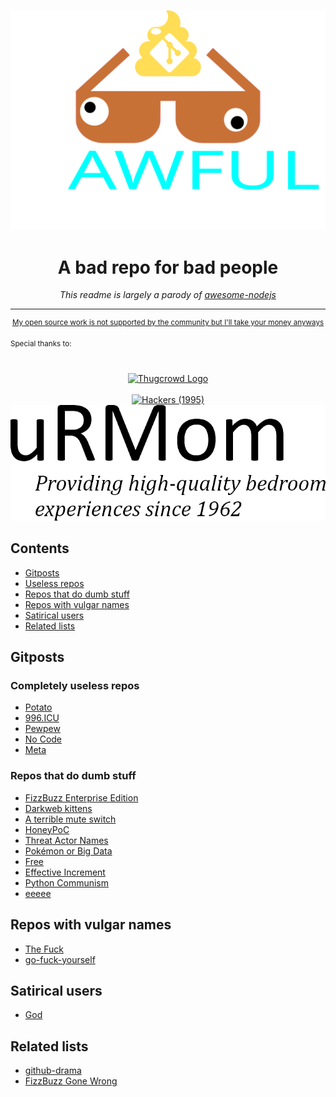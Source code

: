 ![bad memes](memes/awesome-logo-opt.svg)
<h1 align="center">
 A bad repo for bad people
</h1>
<p align="center">
 <i>This readme is largely a parody of <a href="https://github.com/sindresorhus/awesome-nodejs/blob/main/readme.md">awesome-nodejs</a></i><br>
</p>
<hr>
<p align="center">
			<sup>
 <a href="https://github.com/sponsors/Plazmaz">My open source work is not supported by the community but I'll take your money anyways</a>
			</sup>
</p>		
<sup>Special thanks to:</sup>
<div align="center">
		<br>
		<br>
  <a href="https://thugcrowd.com/">
    <img src=https://user-images.githubusercontent.com/1331014/149825656-526aab0a-f7d0-41ca-aa91-dbddf8f7618c.png alt="Thugcrowd Logo" width=512/>
  </a>
		<br>
		<br>
  <a href="https://en.wikipedia.org/wiki/Hackers_(film)">
  <img src=https://user-images.githubusercontent.com/1331014/149826629-a419fb19-a9ce-4e19-b297-ba7c7881a0f6.png alt="Hackers (1995)" width=512>
 </a>
  <a href="#lol">
    <img src=memes/urMom.png alt="Your Mom" width=512>
 </a>
</div>

## Contents

- [Gitposts](#gitposts)
 - [Useless repos](#completely-useless-repos)
 - [Repos that do dumb stuff](#repos-that-do-dumb-stuff)
- [Repos with vulgar names](#repos-with-vulgar-names)
- [Satirical users](#dumb-users)
- [Related lists](#related-lists)

## Gitposts
### Completely useless repos
- [Potato](https://github.com/drtshock/Potato)
- [996.ICU](https://github.com/996icu/996.ICU)
- [Pewpew](https://github.com/hrbrmstr/pewpew)
- [No Code](https://github.com/kelseyhightower/nocode)
- [Meta](/README.md)
### Repos that do dumb stuff
- [FizzBuzz Enterprise Edition](https://github.com/EnterpriseQualityCoding/FizzBuzzEnterpriseEdition)
- [Darkweb kittens](https://github.com/alexhaydock/DarkwebKittens)
- [A terrible mute switch](https://github.com/EelisRouvinen/mute-switch)
- [HoneyPoC](https://github.com/ZephrFish/CVE-2020-1350_HoneyPoC)
- [Threat Actor Names](https://github.com/Plazmaz/threat-actor-names)
- [Pokémon or Big Data](https://github.com/pixelastic/pokemonorbigdata)
- [Free](https://github.com/adam-mcdaniel/free)
- [Effective Increment](https://github.com/anikait1/EffectiveIncrement)
- [Python Communism](https://github.com/jokteur/python_communism)
- [eeeee](https://github.com/eeeeeeeeeeeeeeeeeeeeeeeeeeeeeeee/eeeeeeeeeeeeeeeeeeeeeeeeeeeeeeeeeeeeeeeeeeeeeeeeeeeeeeeeeeeeeeeeeeeeeeeeeeeeeeeeeeeeeeeeeeeeeeeeeeee/blob/eeeeeeeeeeeeeeeeeeeeeeee/eee.c)


## Repos with vulgar names
- [The Fuck](https://github.com/nvbn/thefuck)
- [go-fuck-yourself](https://github.com/adamryman/go-fuck-yourself)

## Satirical users
- [God](https://github.com/god)

## Related lists
- [github-drama](https://github.com/nikolas/github-drama/)
- [FizzBuzz Gone Wrong](https://github.com/chunfeilung/fizzbuzz)
